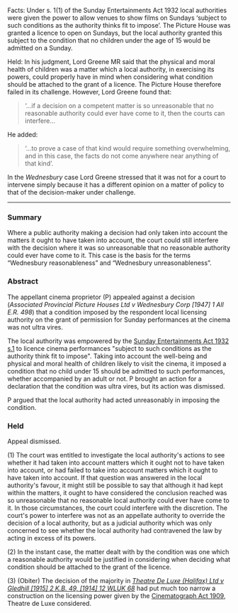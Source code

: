Facts: Under s. 1(1) of the Sunday Entertainments Act 1932 local authorities were given the power to allow venues to show films on Sundays ‘subject to such conditions as the authority thinks fit to impose’. The Picture House was granted a licence to open on Sundays, but the local authority granted this subject to the condition that no children under the age of 15 would be admitted on a Sunday.

Held: In his judgment, Lord Greene MR said that the physical and moral health of children was a matter which a local authority, in exercising its powers, could properly have in mind when considering what condition should be attached to the grant of a licence. The Picture House therefore failed in its challenge. However, Lord Greene found that: 
> ‘…if a decision on a competent matter is so unreasonable that no reasonable authority could ever have come to it, then the courts can interfere…

He added:
> ‘…to prove a case of that kind would require something overwhelming, and in this case, the facts do not come anywhere near anything of that kind’.

In the _Wednesbury_ case Lord Greene stressed that it was not for a court to intervene simply because it has a different opinion on a matter of policy to that of the decision-maker under challenge.

---

### Summary

Where a public authority making a decision had only taken into account the matters it ought to have taken into account, the court could still interfere with the decision where it was so unreasonable that no reasonable authority could ever have come to it. This case is the basis for the terms “Wednesbury reasonableness” and “Wednesbury unreasonableness”.

### Abstract

The appellant cinema proprietor (P) appealed against a decision (_Associated Provincial Picture Houses Ltd v Wednesbury Corp [1947] 1 All E.R. 498_) that a condition imposed by the respondent local licensing authority on the grant of permission for Sunday performances at the cinema was not ultra vires.

The local authority was empowered by the [Sunday Entertainments Act 1932 s.1](https://uk.westlaw.com/Document/I403B5760E44811DA8D70A0E70A78ED65/View/FullText.html?originationContext=document&transitionType=DocumentItem&ppcid=8fa3b3749581492daef4ba05b1c6c8cb&contextData=(sc.Default)) to licence cinema performances "subject to such conditions as the authority think fit to impose". Taking into account the well-being and physical and moral health of children likely to visit the cinema, it imposed a condition that no child under 15 should be admitted to such performances, whether accompanied by an adult or not. P brought an action for a declaration that the condition was ultra vires, but its action was dismissed.

P argued that the local authority had acted unreasonably in imposing the condition.

### Held

Appeal dismissed.

(1) The court was entitled to investigate the local authority's actions to see whether it had taken into account matters which it ought not to have taken into account, or had failed to take into account matters which it ought to have taken into account. If that question was answered in the local authority's favour, it might still be possible to say that although it had kept within the matters, it ought to have considered the conclusion reached was so unreasonable that no reasonable local authority could ever have come to it. In those circumstances, the court could interfere with the discretion. The court's power to interfere was not as an appellate authority to override the decision of a local authority, but as a judicial authority which was only concerned to see whether the local authority had contravened the law by acting in excess of its powers.

(2) In the instant case, the matter dealt with by the condition was one which a reasonable authority would be justified in considering when deciding what condition should be attached to the grant of the licence.

(3) (Obiter) The decision of the majority in _[Theatre De Luxe (Halifax) Ltd v Gledhill [1915] 2 K.B. 49, [1914] 12 WLUK 68](https://uk.westlaw.com/Document/ICF167070E42811DA8FC2A0F0355337E9/View/FullText.html?originationContext=document&transitionType=DocumentItem&ppcid=8fa3b3749581492daef4ba05b1c6c8cb&contextData=(sc.Default))_ had put much too narrow a construction on the licensing power given by the [Cinematograph Act 1909](https://uk.westlaw.com/Document/I6DC3AA50BFAB11E4B788835A15683B78/View/FullText.html?originationContext=document&transitionType=DocumentItem&ppcid=8fa3b3749581492daef4ba05b1c6c8cb&contextData=(sc.Default)), Theatre de Luxe considered.